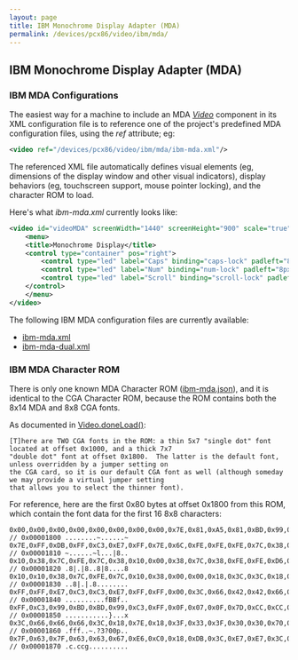 ```yaml
---
layout: page
title: IBM Monochrome Display Adapter (MDA)
permalink: /devices/pcx86/video/ibm/mda/
---
```


IBM Monochrome Display Adapter (MDA)
------------------------------------

### IBM MDA Configurations

The easiest way for a machine to include an MDA *[Video](/docs/pcx86/video/)* component in its XML configuration file
is to reference one of the project's predefined MDA configuration files, using the *ref* attribute; eg:

```xml
<video ref="/devices/pcx86/video/ibm/mda/ibm-mda.xml"/>
```

The referenced XML file automatically defines visual elements (eg, dimensions of the display window and other
visual indicators), display behaviors (eg, touchscreen support, mouse pointer locking), and the character ROM to load. 

Here's what *ibm-mda.xml* currently looks like:

```xml
<video id="videoMDA" screenWidth="1440" screenHeight="900" scale="true" smoothing="false" fontROM="/devices/pcx86/video/ibm/mda/ibm-mda.json" pos="center" padding="8px">
    <menu>
    <title>Monochrome Display</title>
    <control type="container" pos="right">
        <control type="led" label="Caps" binding="caps-lock" padleft="8px"/>
        <control type="led" label="Num" binding="num-lock" padleft="8px"/>
        <control type="led" label="Scroll" binding="scroll-lock" padleft="8px"/>
    </control>
    </menu>
</video>
```

The following IBM MDA configuration files are currently available:

 - [ibm-mda.xml](ibm-mda.xml)
 - [ibm-mda-dual.xml](ibm-mda-dual.xml)

### IBM MDA Character ROM

There is only one known MDA Character ROM ([ibm-mda.json](ibm-mda.json)), and it is identical to the CGA Character ROM,
because the ROM contains both the 8x14 MDA and 8x8 CGA fonts.

As documented in [Video.doneLoad()](/modules/pcx86/lib/video.js):

	[T]here are TWO CGA fonts in the ROM: a thin 5x7 "single dot" font located at offset 0x1000, and a thick 7x7
	"double dot" font at offset 0x1800.  The latter is the default font, unless overridden by a jumper setting on
	the CGA card, so it is our default CGA font as well (although someday we may provide a virtual jumper setting
	that allows you to select the thinner font).

For reference, here are the first 0x80 bytes at offset 0x1800 from this ROM, which contain the font data for the first
16 8x8 characters:

	0x00,0x00,0x00,0x00,0x00,0x00,0x00,0x00,0x7E,0x81,0xA5,0x81,0xBD,0x99,0x81,0x7E, // 0x00001800 ........~......~
	0x7E,0xFF,0xDB,0xFF,0xC3,0xE7,0xFF,0x7E,0x6C,0xFE,0xFE,0xFE,0x7C,0x38,0x10,0x00, // 0x00001810 ~......~l...|8..
	0x10,0x38,0x7C,0xFE,0x7C,0x38,0x10,0x00,0x38,0x7C,0x38,0xFE,0xFE,0xD6,0x10,0x38, // 0x00001820 .8|.|8..8|8....8
	0x10,0x10,0x38,0x7C,0xFE,0x7C,0x10,0x38,0x00,0x00,0x18,0x3C,0x3C,0x18,0x00,0x00, // 0x00001830 ..8|.|.8........
	0xFF,0xFF,0xE7,0xC3,0xC3,0xE7,0xFF,0xFF,0x00,0x3C,0x66,0x42,0x42,0x66,0x3C,0x00, // 0x00001840 ..........fBBf..
	0xFF,0xC3,0x99,0xBD,0xBD,0x99,0xC3,0xFF,0x0F,0x07,0x0F,0x7D,0xCC,0xCC,0xCC,0x78, // 0x00001850 ...........}...x
	0x3C,0x66,0x66,0x66,0x3C,0x18,0x7E,0x18,0x3F,0x33,0x3F,0x30,0x30,0x70,0xF0,0xE0, // 0x00001860 .fff..~.?3?00p..
	0x7F,0x63,0x7F,0x63,0x63,0x67,0xE6,0xC0,0x18,0xDB,0x3C,0xE7,0xE7,0x3C,0xDB,0x18, // 0x00001870 .c.ccg..........
